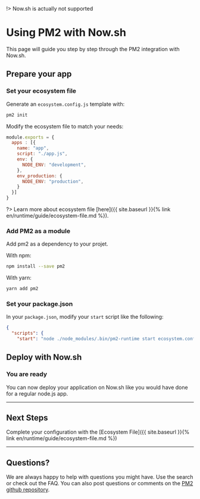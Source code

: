 !> Now.sh is actually not supported

# Using PM2 with Now.sh

This page will guide you step by step through the PM2 integration with Now.sh.

## Prepare your app

### Set your ecosystem file

Generate an `ecosystem.config.js` template with:

```bash
pm2 init
```

Modify the ecosystem file to match your needs:

```javascript
module.exports = {
  apps : [{
    name: "app",
    script: "./app.js",
    env: {
      NODE_ENV: "development",
    },
    env_production: {
      NODE_ENV: "production",
    }
  }]
}
```

?> Learn more about ecosystem file [here]({{ site.baseurl }}{% link en/runtime/guide/ecosystem-file.md %}).

### Add PM2 as a module

Add pm2 as a dependency to your projet.

With npm:

```bash
npm install --save pm2
```

With yarn:

```bash
yarn add pm2
```

### Set your package.json

In your `package.json`, modify your `start` script like the following:

```json
{
  "scripts": {
    "start": "node ./node_modules/.bin/pm2-runtime start ecosystem.config.js --env production"  }
```

## Deploy with Now.sh

### You are ready

You can now deploy your application on Now.sh like you would have done for a regular node.js app.

---

## Next Steps

Complete your configuration with the [Ecosystem File]({{ site.baseurl }}{% link en/runtime/guide/ecosystem-file.md %})

<!-- Monitor your app on a dashboard, with [PM2 Plus]({{ site.baseurl }}{% link en/plus/integration/now.md %}) -->

---

## Questions?

We are always happy to help with questions you might have. Use the search or check out the FAQ. You can also post questions or comments on the [PM2 github repository](https://github.com/Unitech/pm2/issues).